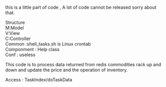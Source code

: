 this is a little part of code , A lot of code cannot be released sorry about that.<br>

Structure<br>
 	M:Model<br>
 	V:View<br>
 	C:Controller<br>
	Common :shell_tasks.sh is Linux crontab<br>
	Componment : Help class <br>
	Conf : useless<br>

This code is to process data returned from redis commodities rack up and down and update the price and the operation of inventory.

	
Access  : TaskIndex/doTaskData